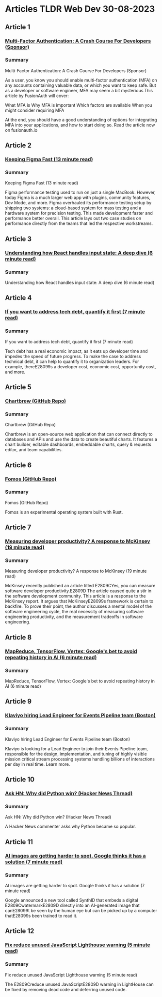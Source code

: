 # Articles TLDR Web Dev 30-08-2023

## Article 1
### [Multi-Factor Authentication: A Crash Course For Developers (Sponsor)](https://tldr.tech)
### Summary 
 Multi-Factor Authentication: A Crash Course For Developers (Sponsor)

As a user, you know you should enable multi-factor authentication (MFA) on any accounts containing valuable data, or which you want to keep safe. But as a developer or software engineer, MFA may seem a bit mysterious.This article by FusionAuth will cover:

What MFA is
Why MFA is important
Which factors are available
When you might consider requiring MFA

At the end, you should have a good understanding of options for integrating MFA into your applications, and how to start doing so.
Read the article now on fusionauth.io


## Article 2
### [Keeping Figma Fast (13 minute read)](https://tldr.tech)
### Summary 
 Keeping Figma Fast (13 minute read)

Figma performance testing used to run on just a single MacBook. However, today Figma is a much larger web app with plugins, community features, Dev Mode, and more. Figma overhauled its performance testing setup by shipping two systems: a cloud-based system for mass testing and a hardware system for precision testing. This made development faster and performance better overall. This article lays out two case studies on performance directly from the teams that led the respective workstreams.

## Article 3
### [Understanding how React handles input state: A deep dive (6 minute read)](https://tldr.tech)
### Summary 
 <span>Understanding how React handles input state: A deep dive (6 minute read)

## Article 4
### [If you want to address tech debt, quantify it first (7 minute read)](https://tldr.tech)
### Summary 
 If you want to address tech debt, quantify it first (7 minute read)

Tech debt has a real economic impact, as it eats up developer time and impedes the speed of future progress. To make the case to address technical debt, it can help to quantify it to organization leaders. For example, thereE28099s a developer cost, economic cost, opportunity cost, and more.

## Article 5
### [Chartbrew (GitHub Repo)](https://tldr.tech)
### Summary 
 Chartbrew (GitHub Repo)

Chartbrew is an open-source web application that can connect directly to databases and APIs and use the data to create beautiful charts. It features a chart builder, editable dashboards, embeddable charts, query & requests editor, and team capabilities.

## Article 6
### [Fomos (GitHub Repo)](https://tldr.tech)
### Summary 
 Fomos (GitHub Repo)

Fomos is an experimental operating system built with Rust.

## Article 7
### [Measuring developer productivity? A response to McKinsey (19 minute read)](https://tldr.tech)
### Summary 
 Measuring developer productivity? A response to McKinsey (19 minute read)

McKinsey recently published an article titled E2809CYes, you can measure software developer productivity.E2809D The article caused quite a stir in the software development community. This article is a response to the McKinsey report. It argues that McKinseyE28099s framework is certain to backfire. To prove their point, the author discusses a mental model of the software engineering cycle, the real necessity of measuring software engineering productivity, and the measurement tradeoffs in software engineering.

## Article 8
### [MapReduce, TensorFlow, Vertex: Google's bet to avoid repeating history in AI (6 minute read)](https://tldr.tech)
### Summary 
 MapReduce, TensorFlow, Vertex: Google's bet to avoid repeating history in AI (6 minute read)

## Article 9
### [Klaviyo hiring Lead Engineer for Events Pipeline team (Boston)](https://tldr.tech)
### Summary 
 Klaviyo hiring Lead Engineer for Events Pipeline team (Boston)

Klaviyo is looking for a Lead Engineer to join their Events Pipeline team, responsible for the design, implementation, and tuning of highly visible mission critical stream processing systems handling billions of interactions per day in real time. Learn more.

## Article 10
### [Ask HN: Why did Python win? (Hacker News Thread)](https://tldr.tech)
### Summary 
 Ask HN: Why did Python win? (Hacker News Thread)

A Hacker News commenter asks why Python became so popular.

## Article 11
### [AI images are getting harder to spot. Google thinks it has a solution (7 minute read)](https://tldr.tech)
### Summary 
 AI images are getting harder to spot. Google thinks it has a solution (7 minute read)

Google announced a new tool called SynthID that embeds a digital E2809CwatermarkE2809D directly into an AI-generated image that canE28099t be seen by the human eye but can be picked up by a computer thatE28099s been trained to read it.

## Article 12
### [Fix reduce unused JavaScript Lighthouse warning (5 minute read)](https://tldr.tech)
### Summary 
 Fix reduce unused JavaScript Lighthouse warning (5 minute read)

The E2809Creduce unused JavaScriptE2809D warning in LightHouse can be fixed by removing dead code and deferring unused code.

